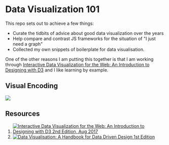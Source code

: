 # Data Visualization 101

This repo sets out to achieve a few things:

 - Curate the tidbits of advice about good data visualization over the years
 - Help compare and contrast JS frameworks for the situation of "I just need a graph"
 - Collected my own snippets of boilerplate for data visualisation.

One of the other reasons I am putting this together is that I am working through 
[Interactive Data Visualization for the Web: An Introduction to Designing with D3](https://www.amazon.com.au/Interactive-Data-Visualization-Web-Introduction-ebook/dp/B074JKZ9Z3)
and I like learning by example.

## Visual Encoding

<img src="VisualEncoding.png" />

## Resources

1. [![Interactive Data Visualization for the Web: An Introduction to Designing with D3 2nd Edition, Aug 2017](https://images-fe.ssl-images-amazon.com/images/I/51HP18fPYML.jpg)](https://www.amazon.com.au/Interactive-Data-Visualization-Web-Introduction-ebook/dp/B074JKZ9Z3)
1. [![Data Visualisation: A Handbook for Data Driven Design 1st Edition](https://images-fe.ssl-images-amazon.com/images/I/51ogBxoSoZL.jpg)](https://www.amazon.com.au/Data-Visualisation-Handbook-Driven-Design-ebook/dp/B01G2C5VCG)
